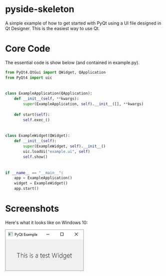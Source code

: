 # pyside-skeleton

A simple example of how to get started with PyQt using a UI file
designed in Qt Designer. This is the easiest way to use Qt.

# Core Code

The essential code is show below (and contained in example.py).

```python
from PyQt4.QtGui import QWidget, QApplication
from PyQt4 import uic


class ExampleApplication(QApplication):
    def __init__(self, **kwargs):
        super(ExampleApplication, self).__init__([], **kwargs)

    def start(self):
        self.exec_()


class ExampleWidget(QWidget):
    def __init__(self):
        super(ExampleWidget, self).__init__()
        uic.loadUi("example.ui", self)
        self.show()


if __name__ == "__main__":
    app = ExampleApplication()
    widget = ExampleWidget()
    app.start()
```

# Screenshots

Here's what it looks like on Windows 10:

![pyside-barebones on Windows 10](/screenshots/windows10.png)
